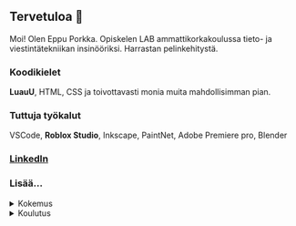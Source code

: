 ## Tervetuloa 👋

Moi! Olen Eppu Porkka. Opiskelen LAB ammattikorkakoulussa tieto- ja viestintätekniikan insinööriksi. Harrastan pelinkehitystä.

### Koodikielet
**LuauU**, HTML, CSS ja toivottavasti monia muita mahdollisimman pian.

### Tuttuja työkalut
VSCode, **Roblox Studio**, Inkscape, PaintNet, Adobe Premiere pro, Blender

### [LinkedIn](https://www.linkedin.com/in/eppu-porkka/)

### Lisää...
<details>
<summary>Kokemus</summary>
  Olen kehittänyt ja julkaissut pelejä Roblox -pelialustalle. Olen myös tehnyt Roblox projekteja ulkopuolisille asiakkaille, mukaan lukien YLE ja Suomen evankelis-luterilainen kirkko
  Tässä lista valikoiduista peleistä:
  https://www.roblox.com/games/3299887892/2D-RUSH
  https://www.roblox.com/games/8263123746/Super-Egg-Racing
  https://www.roblox.com/games/14077548219/Obby-but-you-are-invisible
  https://www.roblox.com/games/15965768248/Slide-Down-a-Frozen-Mountain
</details>
<details>
<summary>Koulutus</summary>
- Tieto- ja viestintätekniikan perustutkinto, Saimaan ammattikoulu Sampo, 2017 - 2020
- Tieto- ja viestintätekniikan insinööritutkinto, LAB ammattikorkeakoulu, 2025 - 202x (kesken)
</details>
